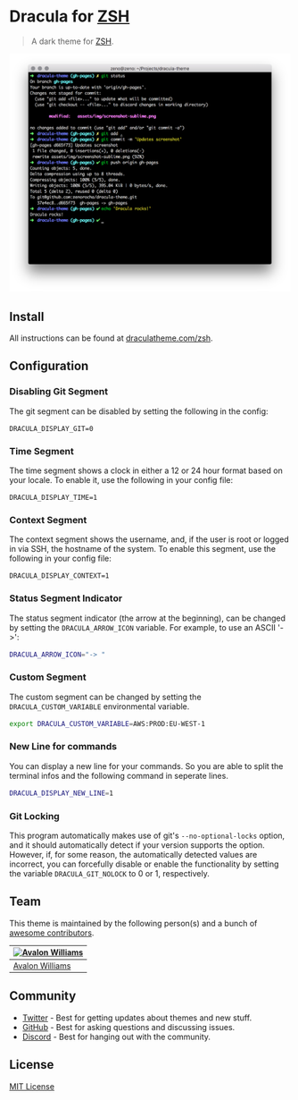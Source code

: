# Dracula for [ZSH](http://zsh.org)

> A dark theme for [ZSH](http://zsh.org).

![Screenshot](./screenshot.png)

## Install

All instructions can be found at [draculatheme.com/zsh](https://draculatheme.com/zsh).

## Configuration

### Disabling Git Segment

The git segment can be disabled by setting the following in the config:

```
DRACULA_DISPLAY_GIT=0
```

### Time Segment

The time segment shows a clock in either a 12 or 24 hour format
based on your locale. To enable it, use the following in your config file:

```
DRACULA_DISPLAY_TIME=1
```

### Context Segment

The context segment shows the username, and, if the user is root or logged in via
SSH, the hostname of the system. To enable this segment, use the following in your config file:

```
DRACULA_DISPLAY_CONTEXT=1
```

### Status Segment Indicator

The status segment indicator (the arrow at the beginning), can be changed by setting the `DRACULA_ARROW_ICON` variable. For example, to use an ASCII '->':

```sh
DRACULA_ARROW_ICON="-> "

```

### Custom Segment

The custom segment can be changed by setting the `DRACULA_CUSTOM_VARIABLE` environmental variable.

```sh
export DRACULA_CUSTOM_VARIABLE=AWS:PROD:EU-WEST-1
```

### New Line for commands

You can display a new line for your commands. So you are able to split the terminal infos and the following command in seperate lines.

```sh
DRACULA_DISPLAY_NEW_LINE=1
```

### Git Locking

This program automatically makes use of git's `--no-optional-locks` option,
and it should automatically detect if your version supports the option. However,
if, for some reason, the automatically detected values are incorrect, you can
forcefully disable or enable the functionality by setting the variable
`DRACULA_GIT_NOLOCK` to 0 or 1, respectively.

## Team

This theme is maintained by the following person(s) and a bunch of [awesome contributors](https://github.com/dracula/zsh/graphs/contributors).

| [![Avalon Williams](https://avatars0.githubusercontent.com/u/30708886?s=70)](https://github.com/avalonwilliams) |
| --------------------------------------------------------------------------------------------------------------- |
| [Avalon Williams](https://github.com/avalonwilliams)                                                            |

## Community

- [Twitter](https://twitter.com/draculatheme) - Best for getting updates about themes and new stuff.
- [GitHub](https://github.com/dracula/dracula-theme/discussions) - Best for asking questions and discussing issues.
- [Discord](https://draculatheme.com/discord-invite) - Best for hanging out with the community.

## License

[MIT License](./LICENSE)
